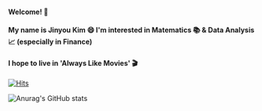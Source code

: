 #### Welcome! 👋
#### My name is Jinyou Kim 😄 I'm interested in Matematics :books: & Data Analysis :chart_with_upwards_trend: (especially in Finance)
#### I hope to live in 'Always Like Movies' :clapper:

[![Hits](https://hits.seeyoufarm.com/api/count/incr/badge.svg?url=https%3A%2F%2Fgithub.com%2Frealyou0312%2Fhit-counter&count_bg=%2379C83D&title_bg=%23555555&icon=&icon_color=%23E7E7E7&title=hits&edge_flat=false)](https://hits.seeyoufarm.com)

![Anurag's GitHub stats](https://github-readme-stats.vercel.app/api?username=realyou0312&show_icons=true&theme=onedark)

